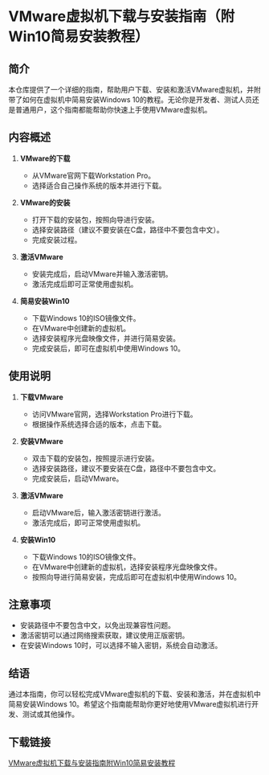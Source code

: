 # VMware虚拟机下载与安装指南（附Win10简易安装教程）

## 简介
本仓库提供了一个详细的指南，帮助用户下载、安装和激活VMware虚拟机，并附带了如何在虚拟机中简易安装Windows 10的教程。无论你是开发者、测试人员还是普通用户，这个指南都能帮助你快速上手使用VMware虚拟机。

## 内容概述
1. **VMware的下载**
   - 从VMware官网下载Workstation Pro。
   - 选择适合自己操作系统的版本并进行下载。

2. **VMware的安装**
   - 打开下载的安装包，按照向导进行安装。
   - 选择安装路径（建议不要安装在C盘，路径中不要包含中文）。
   - 完成安装过程。

3. **激活VMware**
   - 安装完成后，启动VMware并输入激活密钥。
   - 激活完成后即可正常使用虚拟机。

4. **简易安装Win10**
   - 下载Windows 10的ISO镜像文件。
   - 在VMware中创建新的虚拟机。
   - 选择安装程序光盘映像文件，并进行简易安装。
   - 完成安装后，即可在虚拟机中使用Windows 10。

## 使用说明
1. **下载VMware**
   - 访问VMware官网，选择Workstation Pro进行下载。
   - 根据操作系统选择合适的版本，点击下载。

2. **安装VMware**
   - 双击下载的安装包，按照提示进行安装。
   - 选择安装路径，建议不要安装在C盘，路径中不要包含中文。
   - 完成安装后，启动VMware。

3. **激活VMware**
   - 启动VMware后，输入激活密钥进行激活。
   - 激活完成后，即可正常使用虚拟机。

4. **安装Win10**
   - 下载Windows 10的ISO镜像文件。
   - 在VMware中创建新的虚拟机，选择安装程序光盘映像文件。
   - 按照向导进行简易安装，完成后即可在虚拟机中使用Windows 10。

## 注意事项
- 安装路径中不要包含中文，以免出现兼容性问题。
- 激活密钥可以通过网络搜索获取，建议使用正版密钥。
- 在安装Windows 10时，可以选择不输入密钥，系统会自动激活。

## 结语
通过本指南，你可以轻松完成VMware虚拟机的下载、安装和激活，并在虚拟机中简易安装Windows 10。希望这个指南能帮助你更好地使用VMware虚拟机进行开发、测试或其他操作。

## 下载链接

[VMware虚拟机下载与安装指南附Win10简易安装教程](https://pan.quark.cn/s/214cc8eaecb5)